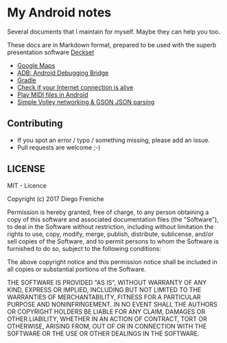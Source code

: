 # My Android notes

Several documents that I maintain for myself. Maybe they can help you too. 

These docs are in Markdown format, prepared to be used with the superb presentation software [Deckset](http://www.decksetapp.com/)

- [Google Maps](google-maps-v2/google-maps-v2.md)
- [ADB: Android Debugging Bridge](adb/adb.md)
- [Gradle](gradle/gradle.md)
- [Check if your Internet connection is alive](check-internet/android-check-internet-connection.md)
- [Play MIDI files in Android](midi-playing/jet-midi-playing.md)
- [Simple Volley networking & GSON JSON parsing](volley/volley-notes.md)

## Contributing

- If you spot an error / typo / something missing, please add an issue.
- Pull requests are welcome ;-)

## LICENSE

MIT - Licence

Copyright (c) 2017 Diego Freniche

Permission is hereby granted, free of charge, to any person obtaining a copy of this software and associated documentation files (the "Software"), to deal in the Software without restriction, including without limitation the rights to use, copy, modify, merge, publish, distribute, sublicense, and/or sell copies of the Software, and to permit persons to whom the Software is furnished to do so, subject to the following conditions:

The above copyright notice and this permission notice shall be included in all copies or substantial portions of the Software.

THE SOFTWARE IS PROVIDED "AS IS", WITHOUT WARRANTY OF ANY KIND, EXPRESS OR IMPLIED, INCLUDING BUT NOT LIMITED TO THE WARRANTIES OF MERCHANTABILITY, FITNESS FOR A PARTICULAR PURPOSE AND NONINFRINGEMENT. IN NO EVENT SHALL THE AUTHORS OR COPYRIGHT HOLDERS BE LIABLE FOR ANY CLAIM, DAMAGES OR OTHER LIABILITY, WHETHER IN AN ACTION OF CONTRACT, TORT OR OTHERWISE, ARISING FROM, OUT OF OR IN CONNECTION WITH THE SOFTWARE OR THE USE OR OTHER DEALINGS IN THE SOFTWARE.
